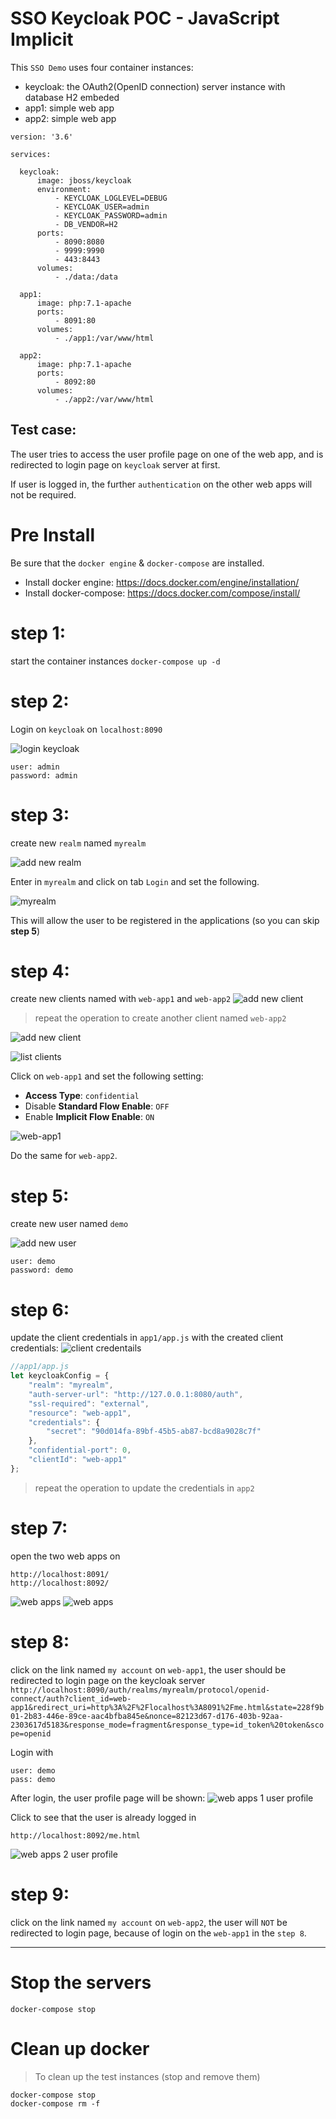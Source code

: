 SSO Keycloak POC - JavaScript Implicit
======================================

This `SSO Demo` uses four container instances:

- keycloak: the OAuth2(OpenID connection) server instance with database H2 embeded
- app1: simple web app
- app2: simple web app

```
version: '3.6'

services:

  keycloak:
      image: jboss/keycloak
      environment:
          - KEYCLOAK_LOGLEVEL=DEBUG
          - KEYCLOAK_USER=admin
          - KEYCLOAK_PASSWORD=admin
          - DB_VENDOR=H2
      ports:
          - 8090:8080
          - 9999:9990
          - 443:8443
      volumes:
          - ./data:/data

  app1:
      image: php:7.1-apache
      ports:
          - 8091:80
      volumes:
          - ./app1:/var/www/html

  app2:
      image: php:7.1-apache
      ports:
          - 8092:80
      volumes:
          - ./app2:/var/www/html

```

## Test case:

The user tries to access the user profile page on one of the web app,
and is redirected to login page on `keycloak` server at first.

If user is logged in, the further `authentication` on the other web apps will
not be required.


# Pre Install
Be sure that the `docker engine` & `docker-compose` are installed.

- Install docker engine: https://docs.docker.com/engine/installation/
- Install docker-compose: https://docs.docker.com/compose/install/


# step 1: 

start the container instances
`docker-compose up -d`


# step 2: 

Login on `keycloak` on `localhost:8090`

![login keycloak](img/web_keycloak.png)

```
user: admin
password: admin
```


# step 3: 
create new `realm` named `myrealm`

![add new realm](img/add_realm.png)

Enter in `myrealm` and click on tab `Login` and set the following.

![myrealm](img/realm-login.png)

This will allow the user to be registered in the applications (so you can skip **step 5**)


# step 4: 

create new clients named with `web-app1` and `web-app2`
![add new client](img/add_client_web_app1.png)

> repeat the operation to create another client named `web-app2`

![add new client](img/add_client_web_app2.png)

![list clients](img/create_clients.png)

Click on `web-app1` and set the following setting:

- **Access Type**: `confidential`
- Disable **Standard Flow Enable**: `OFF`
- Enable **Implicit Flow Enable**: `ON`

![web-app1](img/set_client_web_app1.png)

Do the same for `web-app2`.


# step 5:

create new user named `demo`

![add new user](img/add_user_demo.png)

```
user: demo
password: demo
```


# step 6:

update the client credentials in `app1/app.js` with the created client credentials:
![ client credentails](img/client_credentials.png)
```javascript
//app1/app.js
let keycloakConfig = {
    "realm": "myrealm",
    "auth-server-url": "http://127.0.0.1:8080/auth",
    "ssl-required": "external",
    "resource": "web-app1",
    "credentials": {
        "secret": "90d014fa-89bf-45b5-ab87-bcd8a9028c7f"
    },
    "confidential-port": 0,
    "clientId": "web-app1"
};
```

> repeat the operation to update the credentials in `app2`


# step 7:
open the two web apps on

```
http://localhost:8091/
http://localhost:8092/
```

![ web apps](img/web_app1.png)
![ web apps](img/web_app2.png)


# step 8:

click on the link named `my account` on `web-app1`, the user should be redirected
to login page on the keycloak server `http://localhost:8090/auth/realms/myrealm/protocol/openid-connect/auth?client_id=web-app1&redirect_uri=http%3A%2F%2Flocalhost%3A8091%2Fme.html&state=228f9b01-2b83-446e-89ce-aac4bfba845e&nonce=82123d67-d176-403b-92aa-2303617d5183&response_mode=fragment&response_type=id_token%20token&scope=openid`

Login with

```
user: demo
pass: demo
```

After login, the user profile page will be shown:
![web apps 1 user profile](img/user_profile.png)

Click to see that the user is already logged in
```
http://localhost:8092/me.html
```

![web apps 2 user profile](img/user_profile2.png)

# step 9:
click on the link named `my account` on `web-app2`, the user will `NOT` be redirected 
to login page, because of login on the `web-app1` in the `step 8`.

---


# Stop the servers

```
docker-compose stop
```

# Clean up docker

> To clean up the test instances (stop and remove them)

```
docker-compose stop
docker-compose rm -f
```